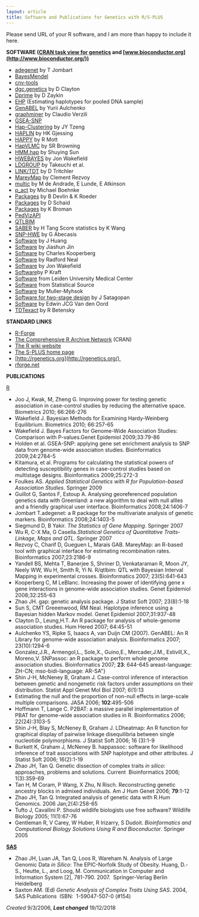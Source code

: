 ```yaml
---
layout: article
title: Software and Publications for Genetics with R/S-PLUS
---
```


Please send URL of your R software, and I am more than happy to include it here.

**SOFTWARE ([CRAN task view for genetics](http://cran.r-project.org/web/views/Genetics.html) and [www.bioconductor.org](http://www.bioconductor.org/))**

-   [adegenet](http://adegenet.r-forge.r-project.org/) by T Jombart
-   [BayesMendel](http://www.cancerbiostats.onc.jhmi.edu/BayesMendel/)
-   [cnv-tools](http://cnv-tools.sourceforge.net/) 
-   [dgc.genetics](http://www-gene.cimr.cam.ac.uk/clayton/software/) by D Clayton
-   [Dprime](http://statgen.ncsu.edu/zaykin/Dprime/) by D Zaykin
-   [EHP](http://linkage.rockefeller.edu/yyang/resources.html)
    (Estimating haplotypes for pooled DNA sample)
-   [GenABEL](http://mga.bionet.nsc.ru/nlru/GenABEL/) by Yurii Aulchenko
-   [graphminer](http://homepages.lshtm.ac.uk/~encdcver/) by Claudio Verzili 
-   [GSEA-SNP](http://www.nr.no/pages/samba/area_emr_smbi_gseasnp)
-   [Hap-Clustering](http://www4.stat.ncsu.edu/~jytzeng/Softwares/Hap-Clustering/R/) by JY Tzeng
-   [HAPLIN](http://www.uib.no/smis/gjessing/genetics/software/haplin/) by HK Gjessing
-   [HAPPY](http://www.well.ox.ac.uk/~rmott/happy.html) by R Mott
-   [HapVLMC](http://www.stat.auckland.ac.nz/~browning/HapVLMC/index.htm) by SR Browning
-   [HMM.hap](http://fisher.utstat.toronto.edu/~shuying/research/research.html) by Shuying Sun
-   [HWEBAYES](http://faculty.washington.edu/jonno/software.html) by Jon Wakefield 
-   [LDGROUP](http://www.fumihiko.takeuchi.name/publications.html) by Takeuchi et al.
-   [LINK/TDT](http://www.uhnresearch.ca/labs/tritchler/) by D Tritchler
-   [MareyMap](http://pbil.univ-lyon1.fr/~rezvoy/mareymap/index.php) by Clement Rezvoy
-   [multic](http://mayoresearch.mayo.edu/mayo/research/biostat/splusfunctions.cfm) by M de Andrade, E Lunde, E Atkinson
-   [p\_act](http://csg.sph.umich.edu/boehnke/p_act.php) by Michael Boehnke
-   [Packages](http://wpicr.wpic.pitt.edu/wpiccompgen/) by B Devlin & K Roeder
-   [Packages](http://cancercenter.mayo.edu/mayo/research/biostat/schaid.cfm) by D Schaid
-   [Packages](http://www.biostat.wisc.edu/~kbroman/software/) by K Broman
-   [PedVizAPI](http://www.pedvizapi.org/)
-   [QTLBIM](http://www.qtlbim.org/)
-   [SABER](http://www.fhcrc.org/science/labs/tang/) by H Tang Score statistics by K Wang
-   [SNP-HWE](http://www.sph.umich.edu/csg/abecasis/Exact/r_instruct.html) by G Abecasis
-   [Software](http://www.cs.uiowa.edu/~jian/) by J Huang
-   [Software](http://www.stat.purdue.edu/~jinj/Research/software/) by Jiashun Jin 
-   [Software](http://bear.fhcrc.org/~clk/soft.html) by Charles Kooperberg 
-   [Software](http://www.cs.toronto.edu/~radford/software-online.html) by Radford Neal 
-   [Software](http://faculty.washington.edu/jonno/cv.html) by Jon Wakefield 
-   [Software](http://www.hsph.harvard.edu/faculty/kraft/soft.htm)by P Kraft
-   [Software](http://www.msbi.nl/dnn/) from Leiden University Medical Center
-   [Software](http://www.statisticalsource.com/software/statsoftware.htm) from Statistical Source 
-   [Software](http://www.mpipsykl.mpg.de/pages/english/research/mueller_downloads.htm) by Muller-Myhsok
-   [Software for two-stage design](http://www.mskcc.org/mskcc/html/19904.cfm) by J Satagopan
-   [Software](http://www.vipbg.vcu.edu/~edwin/) by Edwin JCG Van den Oord 
-   [TDTexact](http://www.biostat.harvard.edu/~betensky/ahg.programs) by R Betensky

**STANDARD LINKS**

-   [R-Forge](https://r-forge.r-project.org/)
-   [The Comprehensive R Archive Network](http://cran.r-project.org/) (CRAN)
-   [The R wiki website](http://wiki.r-project.org/rwiki/doku.php)
-   [The S-PLUS home page](http://www.insightful.com/)
-   [http://rgenetics.org](http://rgenetics.org/) 
-   [rforge.net](http://www.rforge.net/)

**PUBLICATIONS**

[R](http://www.r-project.org/)

-   Joo J, Kwak, M, Zheng G. Improving power for testing genetic association
    in case-control studies by reducing the alternative space.
    Biometrics 2010; 66:266-276
-   Wakefield J. Bayesian Methods for Examining Hardy-Weinberg
    Equilibrium. Biometrics 2010; 66:257-65
-   Wakefield J. Bayes Factors for Genome-Wide Association Studies:
    Comparison with P-values.Genet Epidemiol 2009;33:79-86
-   Holden et al. GSEA-SNP: applying gene set enrichment analysis to SNP
    data from genome-wide association studies. Bioinformatics
    2009;24:2784-5
-   Kitamura, et al. Programs for calculating the statistical powers of
    detecting susceptibility genes in case-control studies based on
    multistage designs. Bioinformatics 2009;25:272-3
-   Foulkes AS. *Applied Statistical Genetics with R for Population-based Association Studies*. Springer 2009
-   Guillot G, Santos F, Estoup A. Analysing georeferenced population genetics
    data with Greenland: a new algorithm to deal with null allles and a
    friendly graphical user interface. Bioinformatics 2008;24:1406-7
-   Jombart T.adegenet: a R package for the multivariate analysis of
    genetic markers. Bioinformatics 2008;24:1403-5
-   Siegmund D, B Yakir. *The Statistics of Gene Mapping*. Springer 2007
-   Wu R, C-X Ma, G Casella.*Statistical Genetics of Quantitative Traits-Linkage, Maps and QTL*. Springer 2007
-   Rezvoy C, Charif D, Gueguen L, Marais GAB. MareyMap: an R-based tool with graphical
    interface for estimating recombination rates. Bioinformatics
    2007;23:2186-9
-   Yandell BS, Mehta T, Banerjee S, Shriner D, Venkataraman R, Moon JY,
    Neely WW, Wu H, Smith R, Yi N. R/qtlbim: QTL with Bayesian Interval
    Mapping in experimental crosses. Bioinformatics 2007; 23(5):641-643
-   Kooperberg C, M LeBlanc. Increasing the power of identifying gene x
    gene interactions in genome-wide association studies. Genet
    Epidemiol 2008;32:255-63
-   Zhao JH. gap: genetic analysis package. J Statist Soft 2007; 23(8):1-18
-   Sun S, CMT Greeenwood, RM Neal. Haplotype inference using a Bayesian
    hidden Markov model. Genet Epidemiol 2007;31:937-48
-   Clayton D., Leung,H.T. An R package for analysis of whole-genome association studies. Hum Hered 2007; 64:45-51
-   Aulchenko YS, Ripke S, Isaacs A, van Duijn CM (2007). GenABEL: An R
    Library for genome-wide association analysis. Bioinformatics 2007;
    23(10):1294-6
-   Gonzalez,J.R., Armengol,L., Sole,X., Guino,E., Mercader,J.M.,
    Estivill,X., Moreno,V. SNPassoc: an R package to perform whole
    genome association studies. Bioinformatics 2007; **23**: 644-645
    areast-language: ZH-CN; mso-bidi-language: AR-SA"}
-   Shin J-H, McNeney B, Graham J. Case-control inference of interaction
    between genetic and nongenetic risk factors under assumptions on
    their distribution. Statist Appl Genet Mol Biol 2007; 6(1):13
-   Estimating the null and the proportion of non-null effects in
    large-scale multiple comparisons. JASA 2006; **102**:495-506
-   Hoffmann T, Lange C. P2BAT: a massive parallel implementation of
    PBAT for genome-wide association studies in R. Bioinformatics 2006;
    22(24):3103-5
-   Shin J-H, Blay S, McNeney B, Graham J. LDheatmap: An R function for
    graphical display of pairwise linkage disequilibria between single
    nucleotide polymorphisms. J Statist Soft 2006; 16 (3):1-9
-   Burkett K, Graham J, McNeney B. happassoc: software for likelihood
    inference of trait associations with SNP haplotype and other
    attributes. J Statist Soft 2006; 16(2):1-19
-   Zhao JH, Tan Q. Genetic dissection of complex traits *in silico*:
    approaches, problems and solutions. Current  Bioinformatics 2006;
    1(3):359-69
-   Tan H, M Coram, P Wang, X Zhu, N Risch. Reconstructing genetic
    ancestry blocks in admixed individuals. Am J Hum Genet 2006;
    **79**:1-12
-   Zhao JH, Tan Q. Integrated analysis of genetic data with R.Hum
    Genomics. 2006 Jan;2(4):258-65
-   Tufto J, Cavallini P. Should wildlife biologists use free software?
    Wildlife Biology 2005; 11(1):67-76
-   Gentleman R, V Carey, W Huber, R Irizarry, S Dudoit.
    *Bioinformatics and Computational Biology Solutions Using R and Bioconductor*. Springer 2005

**[SAS](http://www.sas.com/)**

-   Zhao JH, Luan JA, Tan Q, Loos R, Wareham N. Analysis of Large Genomic Data *in Silico*:
    The EPIC-Norfolk Study of Obesity.
    Huang, D.-S., Heutte, L., and Loog, M. Communication in Computer and
    Information System \[2\], 781-790. 2007. 
    Springer-Verlag Berlin Heidelberg
-   Saxton AM. (Ed) *Genetic Analysis of Complex Traits Using SAS*. 2004,
    SAS Publications  ISBN:  1-59047-507-0 (\#154)

*Created* 9/3/2006, ***Last changed*** 19/12/2018

